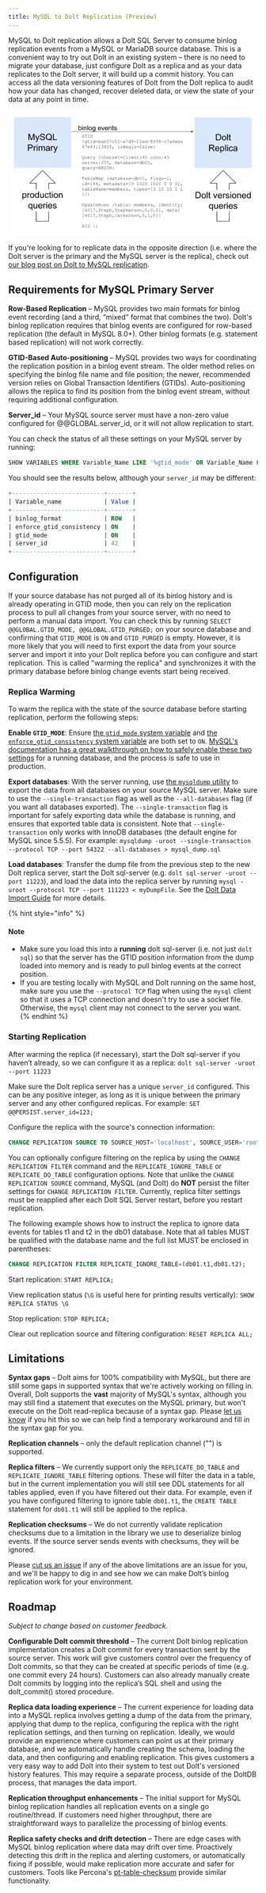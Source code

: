 ```yaml
---
title: MySQL to Dolt Replication (Preview)
---
```


MySQL to Dolt replication allows a Dolt SQL Server to consume binlog replication events from a MySQL or MariaDB source database. This is a convenient way to try out Dolt in an existing system – there is no need to migrate your database, just configure Dolt as a replica and as your data replicates to the Dolt server, it will build up a commit history. You can access all the data versioning features of Dolt from the Dolt replica to audit how your data has changed, recover deleted data, or view the state of your data at any point in time.

![Binlog replication](../.gitbook/assets/dolt-binlog-replication.png)

If you're looking for to replicate data in the opposite direction (i.e. where the Dolt server is the primary and the MySQL server is the replica), check out [our blog post on Dolt to MySQL replication](https://www.dolthub.com/blog/2023-02-17-binlog-replication-preview). 

## Requirements for MySQL Primary Server

**Row-Based Replication** – MySQL provides two main formats for binlog event recording (and a third, “mixed” format that combines the two). Dolt's binlog replication requires that binlog events are configured for row-based replication (the default in MySQL 8.0+). Other binlog formats (e.g. statement based replication) will not work correctly.

**GTID-Based Auto-positioning** – MySQL provides two ways for coordinating the replication position in a binlog event stream. The older method relies on specifying the binlog file name and file position; the newer, recommended version relies on Global Transaction Identifiers (GTIDs). Auto-positioning allows the replica to find its position from the binlog event stream, without requiring additional configuration.

**Server_id** – Your MySQL source server must have a non-zero value configured for @@GLOBAL.server_id, or it will not allow replication to start.

You can check the status of all these settings on your MySQL server by running:
```sql
SHOW VARIABLES WHERE Variable_Name LIKE '%gtid_mode' OR Variable_Name LIKE '%enforce_gtid_consistency' OR Variable_Name LIKE '%binlog_format' OR Variable_Name LIKE 'server_id';
```

You should see the results below, although your `server_id` may be different:
```sql
+--------------------------+-------+
| Variable_name            | Value |
+--------------------------+-------+
| binlog_format            | ROW   |
| enforce_gtid_consistency | ON    |
| gtid_mode                | ON    |
| server_id                | 42    |
+--------------------------+-------+
```


## Configuration

If your source database has not purged all of its binlog history and is already operating in GTID mode, then you can rely on the replication process to pull all changes from your source server, with no need to perform a manual data import. You can check this by running
`SELECT @@GLOBAL.GTID_MODE, @@GLOBAL.GTID_PURGED;` on your source database and confirming that `GTID_MODE` is `ON` and `GTID_PURGED` is empty.
However, it is more likely that you will need to first export the data from your source server and import it into your Dolt replica before you can configure and start replication. This is called "warming the replica" and synchronizes it with the primary database before binlog change events start being received.

### Replica Warming
To warm the replica with the state of the source database before starting replication, perform the following steps:

**Enable `GTID_MODE`**: Ensure [the `gtid_mode` system variable](https://dev.mysql.com/doc/refman/5.7/en/replication-options-gtids.html#sysvar_gtid_mode) and [the `enforce_gtid_consistency` system variable](https://dev.mysql.com/doc/refman/8.0/en/replication-options-gtids.html#sysvar_enforce_gtid_consistency) are both set to `ON`. [MySQL's documentation has a great walkthrough on how to safely enable these two settings](https://dev.mysql.com/doc/refman/8.0/en/replication-mode-change-online-enable-gtids.html) for a running database, and the process is safe to use in production.

**Export databases**: With the server running, use [the `mysqldump` utility](https://dev.mysql.com/doc/refman/8.0/en/mysqldump.html) to export the data from all databases on your source MySQL server. Make sure to use the `--single-transaction` flag as well as the `--all-databases` flag (if you want all databases exported). The `--single-transaction` flag is important for safely exporting data while the database is running, and ensures that exported table data is consistent. Note that `--single-transaction` only works with InnoDB databases (the default engine for MySQL since 5.5.5). For example: `mysqldump -uroot --single-transaction --protocol TCP --port 54322 --all-databases > mysql_dump.sql`

**Load databases**: Transfer the dump file from the previous step to the new Dolt replica server, start the Dolt sql-server (e.g. `dolt sql-server -uroot --port 11223`), and load the data into the replica server by running `mysql -uroot --protocol TCP --port 111223 < myDumpFile`. See the [Dolt Data Import Guide](https://docs.dolthub.com/guides/import#mysql-databases) for more details. 

{% hint style="info" %}
#### Note
- Make sure you load this into a **running** dolt sql-server (i.e. not just `dolt sql`) so that the server has the GTID position information from the dump loaded into memory and is ready to pull binlog events at the correct position.
- If you are testing locally with MySQL and Dolt running on the same host, make sure you use the `--protocol TCP` flag when using the `mysql` client so that it uses a TCP connection and doesn't try to use a socket file. Otherwise, the `mysql` client may not connect to the server you want.  
{% endhint %}

### Starting Replication
After warming the replica (if necessary), start the Dolt sql-server if you haven’t already, so we can configure it as a replica: `dolt sql-server -uroot --port 11223`

Make sure the Dolt replica server has a unique `server_id` configured. This can be any positive integer, as long as it is unique between the primary server and any other configured replicas. For example: `SET @@PERSIST.server_id=123;`

Configure the replica with the source's connection information:
```sql
CHANGE REPLICATION SOURCE TO SOURCE_HOST='localhost', SOURCE_USER='root', SOURCE_PASSWORD='', SOURCE_PORT=3306;
```

You can optionally configure filtering on the replica by using the `CHANGE REPLICATION FILTER` command and the `REPLICATE_IGNORE_TABLE` or `REPLICATE_DO_TABLE` configuration options. Note that unlike the `CHANGE REPLICATION SOURCE` command, MySQL (and Dolt) do **NOT** persist the filter settings for `CHANGE REPLICATION FILTER`. Currently, replica filter settings must be reapplied after each Dolt SQL Server restart, before you restart replication.

The following example shows how to instruct the replica to ignore data events for tables t1 and t2 in the db01 database. Note that all tables MUST be qualified with the database name and the full list MUST be enclosed in parentheses:
```sql
CHANGE REPLICATION FILTER REPLICATE_IGNORE_TABLE=(db01.t1,db01.t2);
```

Start replication: `START REPLICA;`

View replication status (`\G` is useful here for printing results vertically): `SHOW REPLICA STATUS \G`

Stop replication: `STOP REPLICA;`

Clear out replication source and filtering configuration: `RESET REPLICA ALL;`


## Limitations

**Syntax gaps** – Dolt aims for 100% compatibility with MySQL, but there are still some gaps in supported syntax that we're actively working on filling in. Overall, Dolt supports the **vast** majority of MySQL's syntax, although you may still find a statement that executes on the MySQL primary, but won't execute on the Dolt read-replica because of a syntax gap. Please [let us know](https://github.com/dolthub/dolt/issues/new) if you hit this so we can help find a temporary workaround and fill in the syntax gap for you.    

**Replication channels** – only the default replication channel ("") is supported.

**Replica filters** – We currently support only the `REPLICATE_DO_TABLE` and `REPLICATE_IGNORE_TABLE` filtering options. These will filter the data in a table, but in the current implementation you will still see DDL statements for all tables applied, even if you have filtered out their data. For example, even if you have configured filtering to ignore table `db01.t1`, the `CREATE TABLE` statement for `db01.t1` will still be applied to the replica.

**Replication checksums** – We do not currently validate replication checksums due to a limitation in the library we use to deserialize binlog events. If the source server sends events with checksums, they will be ignored. 

Please [cut us an issue](https://github.com/dolthub/dolt/issues/new) if any of the above limitations are an issue for you, and we'll be happy to dig in and see how we can make Dolt’s binlog replication work for your environment.


## Roadmap
_Subject to change based on customer feedback._

**Configurable Dolt commit threshold** – The current Dolt binlog replication implementation creates a Dolt commit for every transaction sent by the source server. This work will give customers control over the frequency of Dolt commits, so that they can be created at specific periods of time (e.g. one commit every 24 hours). Customers can also already manually create Dolt commits by logging into the replica’s SQL shell and using the dolt_commit() stored procedure.

**Replica data loading experience** – The current experience for loading data into a MySQL replica involves getting a dump of the data from the primary, applying that dump to the replica, configuring the replica with the right replication settings, and then turning on replication. Ideally, we would provide an experience where customers can point us at their primary database, and we automatically handle creating the schema, loading the data, and then configuring and enabling replication. This gives customers a very easy way to add Dolt into their system to test out Dolt's versioned history features. This may require a separate process, outside of the DoltDB process, that manages the data import.

**Replication throughput enhancements** – The initial support for MySQL binlog replication handles all replication events on a single go routine/thread. If customers need higher throughput, there are straightforward ways to parallelize the processing of binlog events.

**Replica safety checks and drift detection** – There are edge cases with MySQL binlog replication where data may drift over time. Proactively detecting this drift in the replica and alerting customers, or automatically fixing if possible, would make replication more accurate and safer for customers. Tools like Percona's [pt-table-checksum](https://docs.percona.com/percona-toolkit/pt-table-checksum.html) provide similar functionality. 
